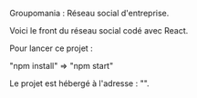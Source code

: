 Groupomania : Réseau social d'entreprise.

Voici le front du réseau social codé avec React.

Pour lancer ce projet :

"npm install" => "npm start"

Le projet est hébergé à l'adresse : "".
